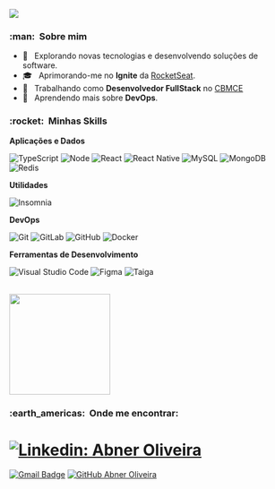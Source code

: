 
![](https://komarev.com/ghpvc/?username=bnelce&color=006bed)

<h3> :man: &nbsp;Sobre mim </h3>

- 🤔 &nbsp; Explorando novas tecnologias e desenvolvendo soluções de software.
- 🎓 &nbsp; Aprimorando-me no **Ignite** da <a href="https://www.rocketseat.com.br/">RocketSeat</a>.
- 💼 &nbsp; Trabalhando como **Desenvolvedor FullStack** no <a href="https://www.bombeiros.ce.gov.br/">CBMCE</a>
- 🌱 &nbsp; Aprendendo mais sobre **DevOps**.

<h3> :rocket: &nbsp;Minhas Skills </h3>

**Aplicações e Dados**

  ![TypeScript](https://img.shields.io/badge/-TypeScript-333333?style=flat&logo=typescript&logoColor=00599C)
  ![Node](https://img.shields.io/badge/-NodeJS-333333?style=flat&logo=nodedotjs)
  ![React](https://img.shields.io/badge/-React-333333?style=flat&logo=react)
  ![React Native](https://img.shields.io/badge/-React%20Native-333333?style=flat&logo=react)
  ![MySQL](https://img.shields.io/badge/-MySQL-333333?style=flat&logo=mysql)
  ![MongoDB](https://img.shields.io/badge/-MongoDB-333333?style=flat&logo=mongodb)
  ![Redis](https://img.shields.io/badge/-Redis-333333?style=flat&logo=redis)

**Utilidades**

  ![Insomnia](https://img.shields.io/badge/-Insomnia-333333?style=flat&logo=insomnia)

**DevOps**

  ![Git](https://img.shields.io/badge/-Git-333333?style=flat&logo=git)
  ![GitLab](https://img.shields.io/badge/-GitLab-333333?style=flat&logo=gitlab)
  ![GitHub](https://img.shields.io/badge/-GiHub-333333?style=flat&logo=github)
  ![Docker](https://img.shields.io/badge/-Docker-333333?style=flat&logo=docker)

**Ferramentas de Desenvolvimento**

  ![Visual Studio Code](https://img.shields.io/badge/-Visual%20Studio%20Code-333333?style=flat&logo=visual-studio-code&logoColor=007ACC)
  ![Figma](https://img.shields.io/badge/-Figma-333333?style=flat&logo=figma&logoColor=007ACC)
  ![Taiga](https://img.shields.io/badge/-Taiga-333333?style=flat&logo=taiga&logoColor=007ACC)

<br/>

<a href="https://github.com/bnelce">
  <img height="180em" src="https://github-readme-stats.vercel.app/api?username=bnelce&theme=dracula&show_icons=true" />
</a>

<br/>

<h3> :earth_americas: &nbsp;Onde me encontrar: </h3> 

# [![Linkedin: Abner Oliveira](https://img.shields.io/badge/-abner-oliveira-27aa3327-blue?style=flat-square&logo=Linkedin&logoColor=white&link=LINK-DO-SEU-LINKEDIN)](LINK-DO-SEU-LINKEDIN)
[![Gmail Badge](https://img.shields.io/badge/-abner.oliveira.ce@gmail.com-006bed?style=flat-square&logo=Gmail&logoColor=white&link=mailto:abner.oliveira.ce@gmail.com)](mailto:abner.oliveira.ce@gmail.com)
[![GitHub Abner Oliveira]( https://img.shields.io/github/followers/bnelce?label=follow&style=social)](https://github.com/bnelce)
